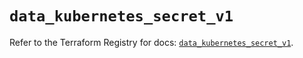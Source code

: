# `data_kubernetes_secret_v1`

Refer to the Terraform Registry for docs: [`data_kubernetes_secret_v1`](https://registry.terraform.io/providers/hashicorp/kubernetes/2.36.0/docs/data-sources/secret_v1).
